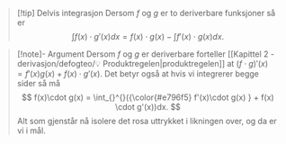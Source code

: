 > [!tip] Delvis integrasjon
> Dersom $f$ og $g$ er to deriverbare funksjoner så er
> $$
>  \int_{}^{}f(x)\cdot g'(x)dx = f(x)\cdot g(x) - \int_{}^{}f'(x) \cdot g(x) dx.
> $$ 

> [!note]- Argument 
> Dersom $f$ og $g$ er deriverbare forteller [[Kapittel 2 - derivasjon/defogteo/💡 Produktregelen|produktregelen]] at $(f\cdot g)'(x) = f'(x)g(x) + f(x)\cdot g'(x)$.
> Det betyr også at hvis vi integrerer begge sider så må
> $$
> f(x)\cdot g(x) = \int_{}^{}({\color{#e796f5} f'(x)\cdot g(x) } + f(x) \cdot g'(x))dx.
> $$
> Alt som gjenstår nå isolere det rosa uttrykket i likningen over, og da er vi i mål.



